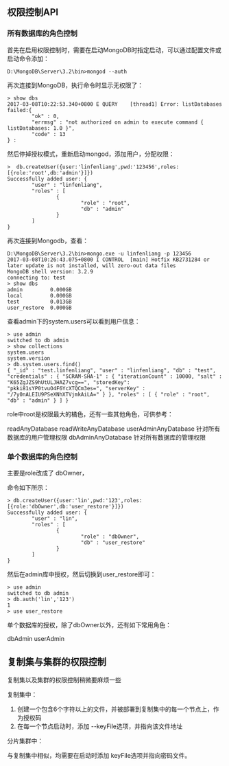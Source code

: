 ## 权限控制API

### 所有数据库的角色控制

首先在启用权限控制时，需要在启动MongoDB时指定启动，可以通过配置文件或启动命令添加：



```
D:\MongoDB\Server\3.2\bin>mongod --auth
```
再次连接到MongoDB，执行命令时显示无权限了：



```
> show dbs
2017-03-08T10:22:53.340+0800 E QUERY    [thread1] Error: listDatabases failed:{
        "ok" : 0,
        "errmsg" : "not authorized on admin to execute command { listDatabases: 1.0 }",
        "code" : 13
} :
```
然后停掉授权模式，重新启动mongod，添加用户，分配权限：




```
>  db.createUser({user:'linfenliang',pwd:'123456',roles:[{role:'root',db:'admin'}]})
Successfully added user: {
        "user" : "linfenliang",
        "roles" : [
                {
                        "role" : "root",
                        "db" : "admin"
                }
        ]
}
```

再次连接到Mongodb，查看：


```
D:\MongoDB\Server\3.2\bin>mongo.exe -u linfenliang -p 123456
2017-03-08T10:26:43.075+0800 I CONTROL  [main] Hotfix KB2731284 or later update is not installed, will zero-out data files
MongoDB shell version: 3.2.9
connecting to: test
> show dbs
admin         0.000GB
local         0.000GB
test          0.013GB
user_restore  0.000GB
```
查看admin下的system.users可以看到用户信息：



```
> use admin
switched to db admin
> show collections
system.users
system.version
> db.system.users.find()
{ "_id" : "test.linfenliang", "user" : "linfenliang", "db" : "test", "credentials" : { "SCRAM-SHA-1" : { "iterationCount" : 10000, "salt" : "K65ZgJZS9hUtULJHAZ7vcg==", "storedKey": "pkki81sYP0tvuO4F6YcXTQCm3es=", "serverKey" : "/7y0nALEIU9PSeXNhXTVjmkAiLA=" } }, "roles" : [ { "role" : "root", "db" : "admin" } ] }
```


role中root是权限最大的橘色，还有一些其他角色，可供参考：

readAnyDatabase
readWriteAnyDatabase
userAdminAnyDatabase 针对所有数据库的用户管理权限
dbAdminAnyDatabase 针对所有数据库的管理权限




### 单个数据库的角色控制

主要是role改成了 dbOwner，

命令如下所示：



```
> db.createUser({user:'lin',pwd:'123',roles:[{role:'dbOwner',db:'user_restore'}]})
Successfully added user: {
        "user" : "lin",
        "roles" : [
                {
                        "role" : "dbOwner",
                        "db" : "user_restore"
                }
        ]
}
```
然后在admin库中授权，然后切换到user_restore即可：



```
> use admin
switched to db admin
> db.auth('lin','123')
1
> use user_restore

```
单个数据库的授权，除了dbOwner以外，还有如下常用角色：

dbAdmin
userAdmin





## 复制集与集群的权限控制

复制集以及集群的权限控制稍微要麻烦一些

复制集中：

1. 创建一个包含6个字符以上的文件，并被部署到复制集中的每一个节点上，作为授权码
2. 在每一个节点启动时，添加 --keyFile选项，并指向该文件地址

分片集群中：

与复制集中相似，均需要在启动时添加 keyFile选项并指向密码文件。
